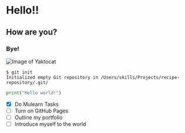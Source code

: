 # Hello!!
## How are you?
### Bye!
![Image of Yaktocat](https://octodex.github.com/images/yaktocat.png)
```
$ git init
Initialized empty Git repository in /Users/skills/Projects/recipe-repository/.git/
```
``` python
print("Hello world!")
```
- [x] Do Mulearn Tasks
- [ ] Turn on GitHub Pages
- [ ] Outline my portfolio
- [ ] Introduce myself to the world
